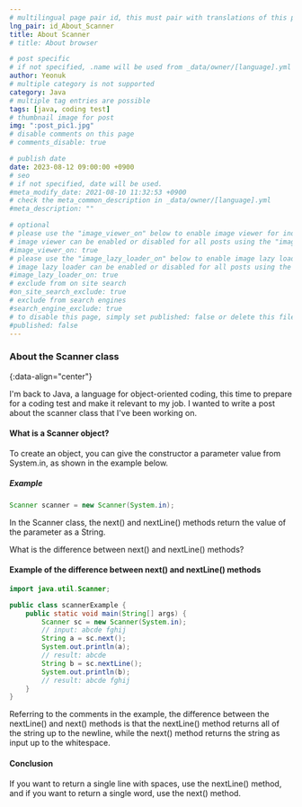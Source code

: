 ```yaml
---
# multilingual page pair id, this must pair with translations of this page. (This name must be unique)
lng_pair: id_About_Scanner
title: About Scanner
# title: About browser

# post specific
# if not specified, .name will be used from _data/owner/[language].yml
author: Yeonuk
# multiple category is not supported
category: Java
# multiple tag entries are possible
tags: [java, coding test]
# thumbnail image for post
img: ":post_pic1.jpg"
# disable comments on this page
# comments_disable: true

# publish date
date: 2023-08-12 09:00:00 +0900
# seo
# if not specified, date will be used.
#meta_modify_date: 2021-08-10 11:32:53 +0900
# check the meta_common_description in _data/owner/[language].yml
#meta_description: ""

# optional
# please use the "image_viewer_on" below to enable image viewer for individual pages or posts (_posts/ or [language]/_posts folders).
# image viewer can be enabled or disabled for all posts using the "image_viewer_posts: true" setting in _data/conf/main.yml.
#image_viewer_on: true
# please use the "image_lazy_loader_on" below to enable image lazy loader for individual pages or posts (_posts/ or [language]/_posts folders).
# image lazy loader can be enabled or disabled for all posts using the "image_lazy_loader_posts: true" setting in _data/conf/main.yml.
#image_lazy_loader_on: true
# exclude from on site search
#on_site_search_exclude: true
# exclude from search engines
#search_engine_exclude: true
# to disable this page, simply set published: false or delete this file
#published: false
---
```


<!-- outline-start -->

### About the Scanner class

{:data-align="center"}

<!-- outline-end -->

I'm back to Java, a language for object-oriented coding, this time to prepare for a coding test and make it relevant to my job. I wanted to write a post about the scanner class that I've been working on.

#### What is a Scanner object?

To create an object, you can give the constructor a parameter value from System.in, as shown in the example below.

##### Example

```java
Scanner scanner = new Scanner(System.in);
```

In the Scanner class, the next() and nextLine() methods return the value of the parameter as a String.

What is the difference between next() and nextLine() methods?

#### Example of the difference between next() and nextLine() methods

```java
import java.util.Scanner;

public class scannerExample {
    public static void main(String[] args) {
        Scanner sc = new Scanner(System.in);
        // input: abcde fghij
        String a = sc.next();
        System.out.println(a);
        // result: abcde
        String b = sc.nextLine();
        System.out.println(b);
        // result: abcde fghij
    }
}
```

Referring to the comments in the example, the difference between the nextLine() and next() methods is that the nextLine() method returns all of the string up to the newline, while the next() method returns the string as input up to the whitespace.

#### Conclusion

If you want to return a single line with spaces, use the nextLine() method, and if you want to return a single word, use the next() method.

